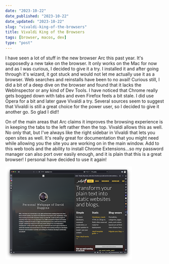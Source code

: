```yaml
---
date: "2023-10-22"
date_published: "2023-10-22"
date_updated: "2023-10-22"
slug: "vivaldi-king-of-the-browsers"
title: Vivaldi King of the Browsers
tags: [browser, macos, dev]
type: "post"
---
```


I have seen a lot of stuff in the new browser Arc this past year.  It's supposedly a new take on the browser.  It only works on the Mac for now
and as I was curious, I decided to give it a try.  I installed it and after going through it's wizard, it got stuck and would not let me actually use
it as a browser.  Web searches and reinstalls have been to no avail!  Curious still, I did a bit of a deep dive on the browser and found that it lacks
the WebInspector or any kind of Dev Tools.  I have noticed that Chrome really gets bogged down with tabs and even Firefox feels a bit stale.  I did use Opera
for a bit and later gave Vivaldi a try.  Several sources seem to suggest that Vivaldi is still a great choice for the power user, so I decided to give it another go.
So glad I did!!

On of the main areas that Arc claims it improves the browsing experience is in keeping the tabs to the left rather then the top.  Vivaldi
allows this as well.  No only that, but I've always like the right sidebar in Vivaldi that lets you open sites as well.  It's really great for documentation that you
might need while allowing you the site you are working on in the main window.  Add to this web tools and the ability to install Chrome Extensions...so my password manager
can also port over easily enough, and it is plain that this is a great browser!  I personal have decided to use it again!

![Vivaldi in Action](/assets/vivaldi.png)
